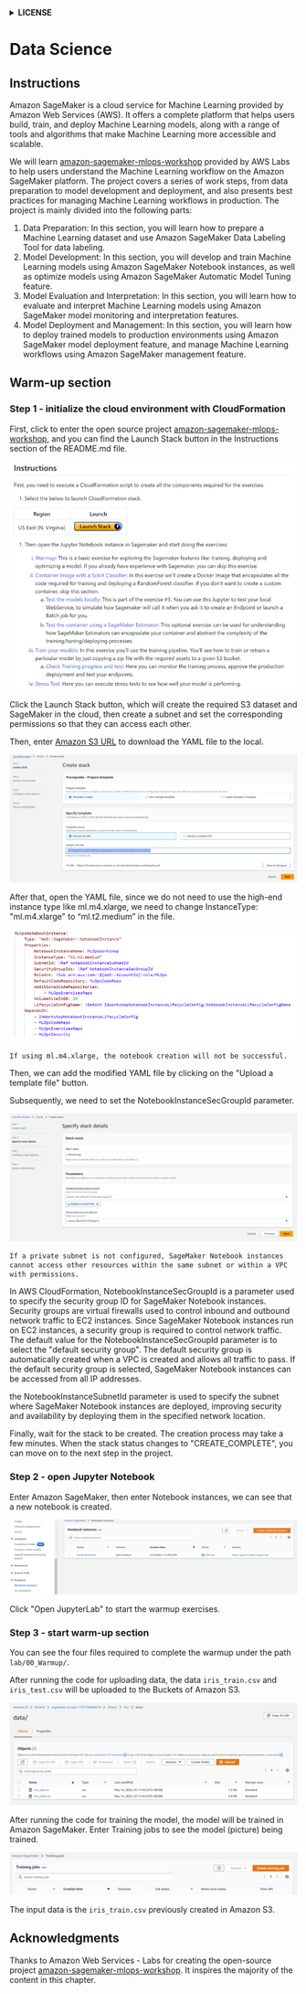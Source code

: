 <details>

<summary><b>LICENSE</b></summary>

Copyright 2019 Amazon.com, Inc. or its affiliates. All Rights Reserved.

Permission is hereby granted, free of charge, to any person obtaining a copy of this
software and associated documentation files (the "Software"), to deal in the Software
without restriction, including without limitation the rights to use, copy, modify,
merge, publish, distribute, sublicense, and/or sell copies of the Software, and to
permit persons to whom the Software is furnished to do so.

THE SOFTWARE IS PROVIDED "AS IS", WITHOUT WARRANTY OF ANY KIND, EXPRESS OR IMPLIED,
INCLUDING BUT NOT LIMITED TO THE WARRANTIES OF MERCHANTABILITY, FITNESS FOR A
PARTICULAR PURPOSE AND NONINFRINGEMENT. IN NO EVENT SHALL THE AUTHORS OR COPYRIGHT
HOLDERS BE LIABLE FOR ANY CLAIM, DAMAGES OR OTHER LIABILITY, WHETHER IN AN ACTION
OF CONTRACT, TORT OR OTHERWISE, ARISING FROM, OUT OF OR IN CONNECTION WITH THE
SOFTWARE OR THE USE OR OTHER DEALINGS IN THE SOFTWARE.

</details>

# Data Science

## Instructions

Amazon SageMaker is a cloud service for Machine Learning provided by Amazon Web Services (AWS). It offers a complete platform that helps users build, train, and deploy Machine Learning models, along with a range of tools and algorithms that make Machine Learning more accessible and scalable.

We will learn [amazon-sagemaker-mlops-workshop](https://github.com/awslabs/amazon-sagemaker-mlops-workshop/) provided by AWS Labs to help users understand the Machine Learning workflow on the Amazon SageMaker platform. The project covers a series of work steps, from data preparation to model development and deployment, and also presents best practices for managing Machine Learning workflows in production. The project is mainly divided into the following parts:

1. Data Preparation: In this section, you will learn how to prepare a Machine Learning dataset and use Amazon SageMaker Data Labeling Tool for data labeling.
2. Model Development: In this section, you will develop and train Machine Learning models using Amazon SageMaker Notebook instances, as well as optimize models using Amazon SageMaker Automatic Model Tuning feature.
3. Model Evaluation and Interpretation: In this section, you will learn how to evaluate and interpret Machine Learning models using Amazon SageMaker model monitoring and interpretation features.
4. Model Deployment and Management: In this section, you will learn how to deploy trained models to production environments using Amazon SageMaker model deployment feature, and manage Machine Learning workflows using Amazon SageMaker management feature.

## Warm-up section

### Step 1 - initialize the cloud environment with CloudFormation 

First, click to enter the open source project [amazon-sagemaker-mlops-workshop](https://github.com/awslabs/amazon-sagemaker-mlops-workshop/), and you can find the Launch Stack button in the Instructions section of the README.md file.

![SageMaker guide 1](../../../images/sagemaker-guide-1.png)

Click the Launch Stack button, which will create the required S3 dataset and SageMaker in the cloud, then create a subnet and set the corresponding permissions so that they can access each other.

Then, enter [Amazon S3 URL](https://s3.amazonaws.com/aws-ai-ml-aod-latam/mlops-workshop/m.yml) to download the YAML file to the local.

![SageMaker guide 2](../../../images/sagemaker-guide-2.png)

After that, open the YAML file, since we do not need to use the high-end instance type like ml.m4.xlarge, we need to change InstanceType: "ml.m4.xlarge" to “ml.t2.medium” in the file.

![SageMaker guide 3](../../../images/sagemaker-guide-3.png)

```{note}
If using ml.m4.xlarge, the notebook creation will not be successful.
```

Then, we can add the modified YAML file by clicking on the "Upload a template file" button.

Subsequently, we need to set the NotebookInstanceSecGroupId parameter.

![SageMaker guide 4](../../../images/sagemaker-guide-4.png)

```{note}
If a private subnet is not configured, SageMaker Notebook instances cannot access other resources within the same subnet or within a VPC with permissions.
```

In AWS CloudFormation, NotebookInstanceSecGroupId is a parameter used to specify the security group ID for SageMaker Notebook instances. Security groups are virtual firewalls used to control inbound and outbound network traffic to EC2 instances. Since SageMaker Notebook instances run on EC2 instances, a security group is required to control network traffic.
The default value for the NotebookInstanceSecGroupId parameter is to select the "default security group". The default security group is automatically created when a VPC is created and allows all traffic to pass. If the default security group is selected, SageMaker Notebook instances can be accessed from all IP addresses.

the NotebookInstanceSubnetId parameter is used to specify the subnet where SageMaker Notebook instances are deployed, improving security and availability by deploying them in the specified network location.

Finally, wait for the stack to be created. The creation process may take a few minutes. When the stack status changes to "CREATE_COMPLETE", you can move on to the next step in the project.

### Step 2 - open Jupyter Notebook

Enter Amazon SageMaker, then enter Notebook instances, we can see that a new notebook is created.

![SageMaker guide 5](../../../images/sagemaker-guide-5.png)

Click "Open JupyterLab" to start the warmup exercises.

### Step 3 - start warm-up section

You can see the four files required to complete the warmup under the path  `lab/00_Warmup/`.

After running the code for uploading data, the data `iris_train.csv` and `iris_test.csv` will be uploaded to the Buckets of Amazon S3.

![SageMaker guide 6](../../../images/sagemaker-guide-6.png)

After running the code for training the model, the model will be trained in Amazon SageMaker. 
Enter Training jobs to see the model (picture) being trained. 

![SageMaker guide 7](../../../images/sagemaker-guide-7.png)

The input data is the `iris_train.csv` previously created in Amazon S3.

## Acknowledgments

Thanks to Amazon Web Services - Labs for creating the open-source project [amazon-sagemaker-mlops-workshop](https://github.com/awslabs/amazon-sagemaker-mlops-workshop/). It inspires the majority of the content in this chapter.
